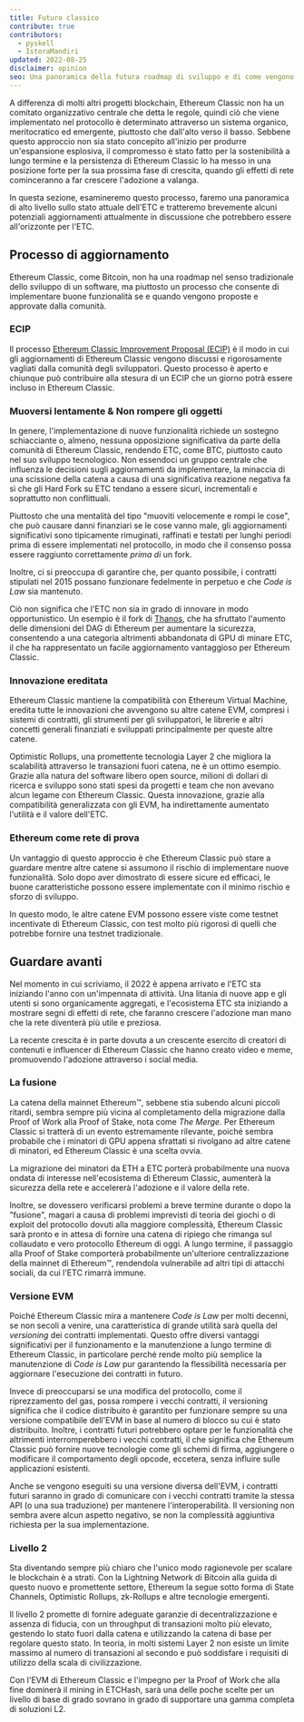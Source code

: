 ```yaml
---
title: Futuro classico
contribute: true
contributors:
  - pyskell
  - IstoraMandiri
updated: 2022-08-25
disclaimer: opinion
seo: Una panoramica della futura roadmap di sviluppo e di come vengono prese le decisioni nell'ecosistema di Ethereum Classic, sulla base della sua storia e dei suoi principi.
---
```


A differenza di molti altri progetti blockchain, Ethereum Classic non ha un comitato organizzativo centrale che detta le regole, quindi ciò che viene implementato nel protocollo è determinato attraverso un sistema organico, meritocratico ed emergente, piuttosto che dall'alto verso il basso. Sebbene questo approccio non sia stato concepito all'inizio per produrre un'espansione esplosiva, il compromesso è stato fatto per la sostenibilità a lungo termine e la persistenza di Ethereum Classic lo ha messo in una posizione forte per la sua prossima fase di crescita, quando gli effetti di rete cominceranno a far crescere l'adozione a valanga.

In questa sezione, esamineremo questo processo, faremo una panoramica di alto livello sullo stato attuale dell'ETC e tratteremo brevemente alcuni potenziali aggiornamenti attualmente in discussione che potrebbero essere all'orizzonte per l'ETC.

## Processo di aggiornamento

Ethereum Classic, come Bitcoin, non ha una roadmap nel senso tradizionale dello sviluppo di un software, ma piuttosto un processo che consente di implementare buone funzionalità se e quando vengono proposte e approvate dalla comunità.

### ECIP

Il processo [Ethereum Classic Improvement Proposal (ECIP)](/development/ecips) è il modo in cui gli aggiornamenti di Ethereum Classic vengono discussi e rigorosamente vagliati dalla comunità degli sviluppatori. Questo processo è aperto e chiunque può contribuire alla stesura di un ECIP che un giorno potrà essere incluso in Ethereum Classic.

### Muoversi lentamente & Non rompere gli oggetti

In genere, l'implementazione di nuove funzionalità richiede un sostegno schiacciante o, almeno, nessuna opposizione significativa da parte della comunità di Ethereum Classic, rendendo ETC, come BTC, piuttosto cauto nel suo sviluppo tecnologico. Non essendoci un gruppo centrale che influenza le decisioni sugli aggiornamenti da implementare, la minaccia di una scissione della catena a causa di una significativa reazione negativa fa sì che gli Hard Fork su ETC tendano a essere sicuri, incrementali e soprattutto non conflittuali.

Piuttosto che una mentalità del tipo "muoviti velocemente e rompi le cose", che può causare danni finanziari se le cose vanno male, gli aggiornamenti significativi sono tipicamente rimuginati, raffinati e testati per lunghi periodi prima di essere implementati nel protocollo, in modo che il consenso possa essere raggiunto correttamente _prima di_ un fork.

Inoltre, ci si preoccupa di garantire che, per quanto possibile, i contratti stipulati nel 2015 possano funzionare fedelmente in perpetuo e che _Code is Law_ sia mantenuto.

Ciò non significa che l'ETC non sia in grado di innovare in modo opportunistico. Un esempio è il fork di [Thanos](/knowledge/forks#thanos), che ha sfruttato l'aumento delle dimensioni del DAG di Ethereum per aumentare la sicurezza, consentendo a una categoria altrimenti abbandonata di GPU di minare ETC, il che ha rappresentato un facile aggiornamento vantaggioso per Ethereum Classic.

### Innovazione ereditata

Ethereum Classic mantiene la compatibilità con Ethereum Virtual Machine, eredita tutte le innovazioni che avvengono su altre catene EVM, compresi i sistemi di contratti, gli strumenti per gli sviluppatori, le librerie e altri concetti generali finanziati e sviluppati principalmente per queste altre catene.

Optimistic Rollups, una promettente tecnologia Layer 2 che migliora la scalabilità attraverso le transazioni fuori catena, ne è un ottimo esempio. Grazie alla natura del software libero open source, milioni di dollari di ricerca e sviluppo sono stati spesi da progetti e team che non avevano alcun legame con Ethereum Classic. Questa innovazione, grazie alla compatibilità generalizzata con gli EVM, ha indirettamente aumentato l'utilità e il valore dell'ETC.

### Ethereum come rete di prova

Un vantaggio di questo approccio è che Ethereum Classic può stare a guardare mentre altre catene si assumono il rischio di implementare nuove funzionalità. Solo dopo aver dimostrato di essere sicure ed efficaci, le buone caratteristiche possono essere implementate con il minimo rischio e sforzo di sviluppo.

In questo modo, le altre catene EVM possono essere viste come testnet incentivate di Ethereum Classic, con test molto più rigorosi di quelli che potrebbe fornire una testnet tradizionale.

## Guardare avanti

Nel momento in cui scriviamo, il 2022 è appena arrivato e l'ETC sta iniziando l'anno con un'impennata di attività. Una litania di nuove app [](/services/apps) e gli utenti si sono organicamente aggregati, e l'ecosistema ETC sta iniziando a mostrare segni di effetti di rete, che faranno crescere l'adozione man mano che la rete diventerà più utile e preziosa.

La recente crescita è in parte dovuta a un crescente esercito di creatori di contenuti e influencer di Ethereum Classic che hanno creato video [](/videos) e meme, promuovendo l'adozione attraverso i social media.

### La fusione

La catena della mainnet Ethereum™, sebbene stia subendo alcuni piccoli ritardi, sembra sempre più vicina al completamento della migrazione dalla Proof of Work alla Proof of Stake, nota come _The Merge_. Per Ethereum Classic si tratterà di un evento estremamente rilevante, poiché sembra probabile che i minatori di GPU appena sfrattati si rivolgano ad altre catene di minatori, ed Ethereum Classic è una scelta ovvia.

La migrazione dei minatori da ETH a ETC porterà probabilmente una nuova ondata di interesse nell'ecosistema di Ethereum Classic, aumenterà la sicurezza della rete e accelererà l'adozione e il valore della rete.

Inoltre, se dovessero verificarsi problemi a breve termine durante o dopo la "fusione", magari a causa di problemi imprevisti di teoria dei giochi o di exploit del protocollo dovuti alla maggiore complessità, Ethereum Classic sarà pronto e in attesa di fornire una catena di ripiego che rimanga sul collaudato e vero protocollo Ethereum di oggi. A lungo termine, il passaggio alla Proof of Stake comporterà probabilmente un'ulteriore centralizzazione della mainnet di Ethereum™, rendendola vulnerabile ad altri tipi di attacchi sociali, da cui l'ETC rimarrà immune.

### Versione EVM

Poiché Ethereum Classic mira a mantenere _Code is Law_ per molti decenni, se non secoli a venire, una caratteristica di grande utilità sarà quella del _versioning_ dei contratti implementati. Questo offre diversi vantaggi significativi per il funzionamento e la manutenzione a lungo termine di Ethereum Classic, in particolare perché rende molto più semplice la manutenzione di _Code is Law_ pur garantendo la flessibilità necessaria per aggiornare l'esecuzione dei contratti in futuro.

Invece di preoccuparsi se una modifica del protocollo, come il riprezzamento del gas, possa rompere i vecchi contratti, il versioning significa che il codice distribuito è garantito per funzionare sempre su una versione compatibile dell'EVM in base al numero di blocco su cui è stato distribuito. Inoltre, i contratti futuri potrebbero optare per le funzionalità che altrimenti interromperebbero i vecchi contratti, il che significa che Ethereum Classic può fornire nuove tecnologie come gli schemi di firma, aggiungere o modificare il comportamento degli opcode, eccetera, senza influire sulle applicazioni esistenti.

Anche se vengono eseguiti su una versione diversa dell'EVM, i contratti futuri saranno in grado di comunicare con i vecchi contratti tramite la stessa API (o una sua traduzione) per mantenere l'interoperabilità. Il versioning non sembra avere alcun aspetto negativo, se non la complessità aggiuntiva richiesta per la sua implementazione.

### Livello 2

Sta diventando sempre più chiaro che l'unico modo ragionevole per scalare le blockchain è a strati. Con la Lightning Network di Bitcoin alla guida di questo nuovo e promettente settore, Ethereum la segue sotto forma di State Channels, Optimistic Rollups, zk-Rollups e altre tecnologie emergenti.

Il livello 2 promette di fornire adeguate garanzie di decentralizzazione e assenza di fiducia, con un throughput di transazioni molto più elevato, gestendo lo stato fuori dalla catena e utilizzando la catena di base per regolare questo stato. In teoria, in molti sistemi Layer 2 non esiste un limite massimo al numero di transazioni al secondo e può soddisfare i requisiti di utilizzo della scala di civilizzazione.

Con l'EVM di Ethereum Classic e l'impegno per la Proof of Work che alla fine dominerà il mining in ETCHash, sarà una delle poche scelte per un livello di base di grado sovrano in grado di supportare una gamma completa di soluzioni L2.
